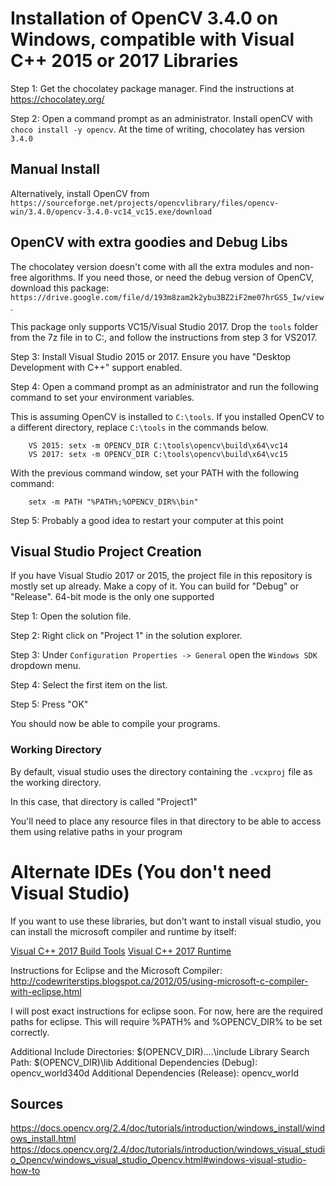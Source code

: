 # Installation of OpenCV 3.4.0 on Windows, compatible with Visual C++ 2015 or 2017 Libraries

Step 1: Get the chocolatey package manager. Find the instructions at https://chocolatey.org/

Step 2: Open a command prompt as an administrator. Install openCV with `choco install -y opencv`. At the time of writing, chocolatey has version `3.4.0`


## Manual Install
Alternatively, install OpenCV from `https://sourceforge.net/projects/opencvlibrary/files/opencv-win/3.4.0/opencv-3.4.0-vc14_vc15.exe/download`

## OpenCV with extra goodies and Debug Libs
The chocolatey version doesn't come with all the extra modules and non-free algorithms. If you need those, or need the debug version of OpenCV, download this package: `https://drive.google.com/file/d/193m8zam2k2ybu3BZ2iF2me07hrGS5_Iw/view`.

This package only supports VC15/Visual Studio 2017. Drop the `tools` folder from the 7z file in to C:, and follow the instructions from step 3 for VS2017.

Step 3: Install Visual Studio  2015 or 2017. Ensure you have "Desktop Development with C++" support enabled.

Step 4: Open a command prompt as an administrator and run the following command to set your environment variables. 

This is assuming OpenCV is installed to `C:\tools`. If you installed OpenCV to a different directory, replace `C:\tools` in the commands below.

		VS 2015: setx -m OPENCV_DIR C:\tools\opencv\build\x64\vc14
		VS 2017: setx -m OPENCV_DIR C:\tools\opencv\build\x64\vc15

With the previous command window, set your PATH with the following command:

		setx -m PATH "%PATH%;%OPENCV_DIR%\bin"

Step 5: Probably a good idea to restart your computer at this point

##  Visual Studio Project Creation

If you have Visual Studio 2017 or 2015, the project file in this repository is mostly set up already. Make a copy of it. You can build for "Debug" or "Release". 64-bit mode is the only one supported

Step 1: Open the solution file.

Step 2: Right click on "Project 1" in the solution explorer.

Step 3: Under `Configuration Properties -> General` open the `Windows SDK` dropdown menu.

Step 4: Select the first item on the list.

Step 5: Press "OK"

You should now be able to compile your programs.

### Working Directory

By default, visual studio uses the directory containing the `.vcxproj` file as the working directory. 

In this case, that directory is called "Project1"

You'll need to place any resource files in that directory to be able to access them using relative paths in your program

# Alternate IDEs (You don't need Visual Studio)

If you want to use these libraries, but don't want to install visual studio, you can install the microsoft compiler and runtime by itself:

[Visual C++ 2017 Build Tools](https://www.visualstudio.com/thank-you-downloading-visual-studio/?sku=BuildTools&rel=15)
[Visual C++ 2017 Runtime](https://aka.ms/vs/15/release/VC_redist.x64.exe)

Instructions for Eclipse and the Microsoft Compiler: http://codewriterstips.blogspot.ca/2012/05/using-microsoft-c-compiler-with-eclipse.html

I will post exact instructions for eclipse soon. For now, here are the required paths for eclipse. This will require %PATH% and %OPENCV_DIR% to be set correctly.

Additional Include Directories: $(OPENCV_DIR)\..\..\include
Library Search Path: $(OPENCV_DIR)\lib
Additional Dependencies (Debug): opencv_world340d
Additional Dependencies (Release): opencv_world

## Sources
https://docs.opencv.org/2.4/doc/tutorials/introduction/windows_install/windows_install.html
https://docs.opencv.org/2.4/doc/tutorials/introduction/windows_visual_studio_Opencv/windows_visual_studio_Opencv.html#windows-visual-studio-how-to

